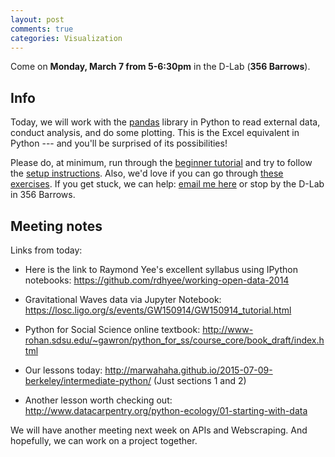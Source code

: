 ```yaml
---
layout: post
comments: true
categories: Visualization
---
```


Come on **Monday, March 7 from 5-6:30pm** in the D-Lab (**356 Barrows**).

## Info
Today, we will work with the [pandas](http://pandas.pydata.org/pandas-docs/stable/10min.html) library in Python to read external data, conduct analysis, and do some plotting. This is the Excel equivalent in Python --- and you&#39;ll be surprised of its possibilities!

Please do, at minimum, run through the [beginner tutorial](http://try-python.appspot.com) and try to follow the [setup instructions](http://python.berkeley.edu/learn/#set-up-your-computer). Also, we&#39;d love if you can go through [these exercises](https://bids.github.io/2016-01-14-berkeley/python/00-python-intro.html). If you get stuck, we can help: [email me here](mailto:marwahaha@berkeley.edu) or stop by the D-Lab in 356 Barrows.

## Meeting notes

Links from today:

* Here is the link to Raymond Yee's excellent syllabus using IPython notebooks: https://github.com/rdhyee/working-open-data-2014

* Gravitational Waves data via Jupyter Notebook: https://losc.ligo.org/s/events/GW150914/GW150914_tutorial.html

* Python for Social Science online textbook: http://www-rohan.sdsu.edu/~gawron/python_for_ss/course_core/book_draft/index.html 

* Our lessons today: http://marwahaha.github.io/2015-07-09-berkeley/intermediate-python/ (Just sections 1 and 2)

* Another lesson worth checking out: http://www.datacarpentry.org/python-ecology/01-starting-with-data

We will have another meeting next week on APIs and Webscraping. And hopefully, we can work on a project together.
